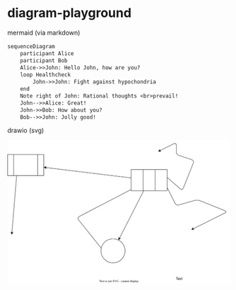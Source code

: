 # diagram-playground

mermaid (via markdown)
```mermaid
sequenceDiagram
    participant Alice
    participant Bob
    Alice->>John: Hello John, how are you?
    loop Healthcheck
        John->>John: Fight against hypochondria
    end
    Note right of John: Rational thoughts <br>prevail!
    John-->>Alice: Great!
    John->>Bob: How about you?
    Bob-->>John: Jolly good!
```





drawio (svg)

![Example](hello.drawio.svg)